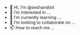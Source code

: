 - 👋 Hi, I’m @seshandixit
- 👀 I’m interested in ...
- 🌱 I’m currently learning ...
- 💞️ I’m looking to collaborate on ...
- 📫 How to reach me ...

<!---
seshandixit/seshandixit is a ✨ special ✨ repository because its `README.md` (this file) appears on your GitHub profile.
You can click the Preview link to take a look at your changes.
--->

